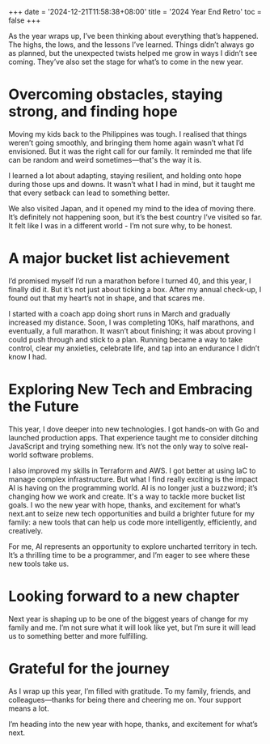 +++
date = '2024-12-21T11:58:38+08:00'
title = '2024 Year End Retro'
toc = false
+++

As the year wraps up, I’ve been thinking about everything that’s happened. The highs, the lows, and the lessons I’ve learned. Things didn’t always go as planned, but the unexpected twists helped me grow in ways I didn’t see coming. They’ve also set the stage for what’s to come in the new year.

# Overcoming obstacles, staying strong, and finding hope

Moving my kids back to the Philippines was tough. I realised that things weren’t going smoothly, and bringing them home again wasn’t what I’d envisioned. But it was the right call for our family. It reminded me that life can be random and weird sometimes—that's the way it is.

I learned a lot about adapting, staying resilient, and holding onto hope during those ups and downs. It wasn’t what I had in mind, but it taught me that every setback can lead to something better.

We also visited Japan, and it opened my mind to the idea of moving there. It’s definitely not happening soon, but it’s the best country I’ve visited so far. It felt like I was in a different world - I’m not sure why, to be honest.

# A major bucket list achievement

I’d promised myself I’d run a marathon before I turned 40, and this year, I finally did it. But it’s not just about ticking a box. After my annual check-up, I found out that my heart’s not in shape, and that scares me.

I started with a coach app doing short runs in March and gradually increased my distance. Soon, I was completing 10Ks, half marathons, and eventually, a full marathon. It wasn’t about finishing; it was about proving I could push through and stick to a plan. Running became a way to take control, clear my anxieties, celebrate life, and tap into an endurance I didn’t know I had.

# Exploring New Tech and Embracing the Future

This year, I dove deeper into new technologies. I got hands-on with Go and launched production apps. That experience taught me to consider ditching JavaScript and trying something new. It’s not the only way to solve real-world software problems.

I also improved my skills in Terraform and AWS. I got better at using IaC to manage complex infrastructure. But what I find really exciting is the impact AI is having on the programming world. AI is no longer just a buzzword; it’s changing how we work and create. It's a way to tackle more bucket list goals. I wo the new year with hope, thanks, and excitement for what’s next.ant to seize new tech opportunities and build a brighter future for my family: a new tools that can help us code more intelligently, efficiently, and creatively.

For me, AI represents an opportunity to explore uncharted territory in tech. It’s a thrilling time to be a programmer, and I’m eager to see where these new tools take us.

# Looking forward to a new chapter

Next year is shaping up to be one of the biggest years of change for my family and me. I’m not sure what it will look like yet, but I’m sure it will lead us to something better and more fulfilling.

# Grateful for the journey

As I wrap up this year, I’m filled with gratitude. To my family, friends, and colleagues—thanks for being there and cheering me on. Your support means a lot.

I’m heading into the new year with hope, thanks, and excitement for what’s next.
